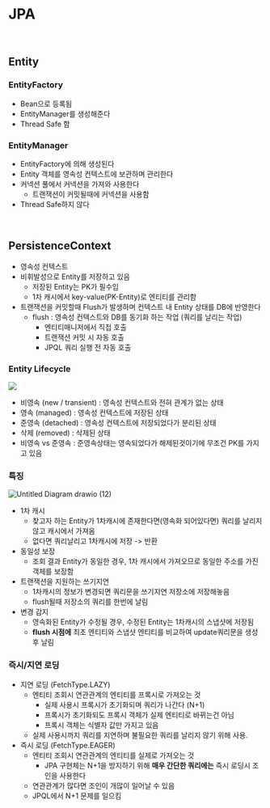 # JPA

<br>

## Entity

### EntityFactory

- Bean으로 등록됨
- EntityManager를 생성해준다
- Thread Safe 함

### EntityManager

- EntityFactory에 의해 생성된다
- Entity 객체를 영속성 컨텍스트에 보관하며 관리한다
- 커넥션 풀에서 커넥션을 가져와 사용한다
    - 트랜잭션이 커밋될때에 커넥션을 사용함
- Thread Safe하지 않다

<br>

## PersistenceContext

- 영속성 컨텍스트
- 비휘발성으로 Entity를 저장하고 있음
    - 저장된 Entity는 PK가 필수임
    - 1차 캐시에서 key-value(PK-Entity)로 엔티티를 관리함
- 트랜잭션을 커밋할때 Flush가 발생하며 컨텍스트 내 Entity 상태를 DB에 반영한다
    - flush : 영속성 컨텍스트와 DB를 동기화 하는 작업 (쿼리를 날리는 작업)
        - 엔티티매니저에서 직접 호출
        - 트랜잭션 커밋 시 자동 호출
        - JPQL 쿼리 실행 전 자동 호출

### Entity Lifecycle

![](https://user-images.githubusercontent.com/71180414/135151490-bbe4fd80-2f81-4e97-abae-f88187944c9f.png)

- 비영속 (new / transient) : 영속성 컨텍스트와 전혀 관계가 없는 상태
- 영속 (managed) : 영속성 컨텍스트에 저장된 상태
- 준영속 (detached) : 영속성 컨텍스트에 저장되었다가 분리된 상태
- 삭제 (removed) : 삭제된 상태
- 비영속 vs 준영속 : 준영속상태는 영속되었다가 해제된것이기에 무조건 PK를 가지고 있음 

### 특징

![Untitled Diagram drawio (12)](https://user-images.githubusercontent.com/71180414/158986407-862be52f-aeab-4579-b14f-93d8bc01d0d9.png)

- 1차 캐시
    - 찾고자 하는 Entity가 1차캐시에 존재한다면(영속화 되어있다면) 쿼리를 날리지 않고 캐시에서 가져옴
    - 없다면 쿼리날리고 1차캐시에 저장 -> 반환
- 동일성 보장
    - 조회 결과 Entity가 동일한 경우, 1차 캐시에서 가져오므로 동일한 주소를 가진 객체를 보장함
- 트랜잭션을 지원하는 쓰기지연
    - 1차캐시의 정보가 변경되면 쿼리문을 쓰기지연 저장소에 저장해놓음
    - flush될때 저장소의 쿼리를 한번에 날림
- 변경 감지
    - 영속화된 Entity가 수정될 경우, 수정된 Entity는 1차캐시의 스냅샷에 저장됨
    - **flush 시점에** 최초 엔티티와 스냅샷 엔티티를 비교하여 update쿼리문을 생성 후 날림

### 즉시/지연 로딩

- 지연 로딩 (FetchType.LAZY)
    - 엔티티 조회시 연관관계의 엔티티를 프록시로 가져오는 것
        - 실제 사용시 프록시가 초기화되며 쿼리가 나간다 (N+1)
        - 프록시가 초기화되도 프록시 객체가 실제 엔티티로 바뀌는건 아님
        - 프록시 객체는 식별자 값만 가지고 있음
    - 실제 사용시까지 쿼리를 지연하며 불필요한 쿼리를 날리지 않기 위해 사용. 
- 즉시 로딩 (FetchType.EAGER)
    - 엔티티 조회시 연관관계의 엔티티를 실제로 가져오는 것
        - JPA 구현체는 N+1을 방지하기 위해 **매우 간단한 쿼리에는** 즉시 로딩시 조인을 사용한다
    - 연관관계가 많다면 조인이 개많이 일어날 수 있음
    - JPQL에서 N+1 문제를 일으킴

<br>